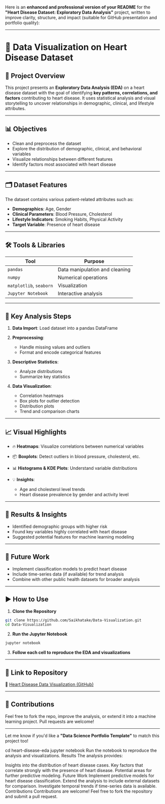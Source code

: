 Here is an **enhanced and professional version of your README** for the **"Heart Disease Dataset: Exploratory Data Analysis"** project, written to improve clarity, structure, and impact (suitable for GitHub presentation and portfolio quality):

---

# 💓 Data Visualization on Heart Disease Dataset

## 🧠 Project Overview

This project presents an **Exploratory Data Analysis (EDA)** on a heart disease dataset with the goal of identifying **key patterns, correlations, and factors** contributing to heart disease. It uses statistical analysis and visual storytelling to uncover relationships in demographic, clinical, and lifestyle attributes.

---

## 📊 Objectives

* Clean and preprocess the dataset
* Explore the distribution of demographic, clinical, and behavioral variables
* Visualize relationships between different features
* Identify factors most associated with heart disease

---

## 🗂️ Dataset Features

The dataset contains various patient-related attributes such as:

* **Demographics**: Age, Gender
* **Clinical Parameters**: Blood Pressure, Cholesterol
* **Lifestyle Indicators**: Smoking Habits, Physical Activity
* **Target Variable**: Presence of heart disease

---

## 🛠️ Tools & Libraries

| Tool                    | Purpose                        |
| ----------------------- | ------------------------------ |
| `pandas`                | Data manipulation and cleaning |
| `numpy`                 | Numerical operations           |
| `matplotlib`, `seaborn` | Visualization                  |
| `Jupyter Notebook`      | Interactive analysis           |

---

## 🧪 Key Analysis Steps

1. **Data Import**: Load dataset into a pandas DataFrame
2. **Preprocessing**:

   * Handle missing values and outliers
   * Format and encode categorical features
3. **Descriptive Statistics**:

   * Analyze distributions
   * Summarize key statistics
4. **Data Visualization**:

   * Correlation heatmaps
   * Box plots for outlier detection
   * Distribution plots
   * Trend and comparison charts

---

## 📈 Visual Highlights

* 🔥 **Heatmaps**: Visualize correlations between numerical variables
* 📦 **Boxplots**: Detect outliers in blood pressure, cholesterol, etc.
* 📊 **Histograms & KDE Plots**: Understand variable distributions
* 💡 **Insights**:

  * Age and cholesterol level trends
  * Heart disease prevalence by gender and activity level

---

## 🧠 Results & Insights

* Identified demographic groups with higher risk
* Found key variables highly correlated with heart disease
* Suggested potential features for machine learning modeling

---

## 📌 Future Work

* Implement classification models to predict heart disease
* Include time-series data (if available) for trend analysis
* Combine with other public health datasets for broader analysis

---

## ▶️ How to Use

1. **Clone the Repository**

```bash
git clone https://github.com/Saikhatake/Data-Visualization.git
cd Data-Visualization
```

2. **Run the Jupyter Notebook**

```bash
jupyter notebook
```

3. **Follow each cell to reproduce the EDA and visualizations**

---

## 📎 Link to Repository

🔗 [Heart Disease Data Visualization (GitHub)](https://github.com/Saikhatake/Data-Visualization)

---

## 🙌 Contributions

Feel free to fork the repo, improve the analysis, or extend it into a machine learning project.
Pull requests are welcome!

---

Let me know if you'd like a **"Data Science Portfolio Template"** to match this project too!

cd heart-disease-eda
jupyter notebook
Run the notebook to reproduce the analysis and visualizations.
Results
The analysis provides:

Insights into the distribution of heart disease cases.
Key factors that correlate strongly with the presence of heart disease.
Potential areas for further predictive modeling.
Future Work
Implement predictive models for heart disease classification.
Extend the analysis to include external datasets for comparison.
Investigate temporal trends if time-series data is available.
Contributions
Contributions are welcome! Feel free to fork the repository and submit a pull request.

